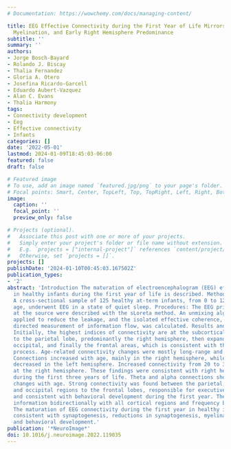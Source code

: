 ```yaml
---
# Documentation: https://wowchemy.com/docs/managing-content/

title: EEG Effective Connectivity during the First Year of Life Mirrors Brain Synaptogenesis,
  Myelination, and Early Right Hemisphere Predominance
subtitle: ''
summary: ''
authors:
- Jorge Bosch-Bayard
- Rolando J. Biscay
- Thalia Fernandez
- Gloria A. Otero
- Josefina Ricardo-Garcell
- Eduardo Aubert-Vazquez
- Alan C. Evans
- Thalia Harmony
tags:
- Connectivity development
- Eeg
- Effective connectivity
- Infants
categories: []
date: '2022-05-01'
lastmod: 2024-01-09T18:45:03-06:00
featured: false
draft: false

# Featured image
# To use, add an image named `featured.jpg/png` to your page's folder.
# Focal points: Smart, Center, TopLeft, Top, TopRight, Left, Right, BottomLeft, Bottom, BottomRight.
image:
  caption: ''
  focal_point: ''
  preview_only: false

# Projects (optional).
#   Associate this post with one or more of your projects.
#   Simply enter your project's folder or file name without extension.
#   E.g. `projects = ["internal-project"]` references `content/project/deep-learning/index.md`.
#   Otherwise, set `projects = []`.
projects: []
publishDate: '2024-01-10T00:45:03.167502Z'
publication_types:
- '2'
abstract: 'Introduction The maturation of electroencephalogram (EEG) effective connectivity
  in healthy infants during the first year of life is described. Methods Participants:
  A cross-sectional sample of 125 healthy at-term infants, from 0 to 12 months of
  age, underwent EEG in a state of quiet sleep. Procedures: The EEG primary currents
  at the source were described with the sLoreta method. An unmixing algorithm was
  applied to reduce the leakage, and the isolated effective coherence, a direct and
  directed measurement of information flow, was calculated. Results and Discussion
  Initially, the highest indices of connectivity are at the subcortical nuclei, continuing
  to the parietal lobe, predominantly the right hemisphere, then expanding to temporal,
  occipital, and finally the frontal areas, which is consistent with the myelination
  process. Age-related connectivity changes were mostly long-range and bilateral.
  Connections increased with age, mainly in the right hemisphere, while they mainly
  decreased in the left hemisphere. Increased connectivity from 20 to 30~Hz, mostly
  at the right hemisphere. These findings were consistent with right hemisphere predominance
  during the first three years of life. Theta and alpha connections showed the greatest
  changes with age. Strong connectivity was found between the parietal, temporal,
  and occipital regions to the frontal lobes, responsible for executive functions
  and consistent with behavioral development during the first year. The thalamus exchanges
  information bidirectionally with all cortical regions and frequency bands. Conclusions
  The maturation of EEG connectivity during the first year in healthy infants is very
  consistent with synaptogenesis, reductions in synaptogenesis, myelination, and functional
  and behavioral development.'
publication: '*NeuroImage*'
doi: 10.1016/j.neuroimage.2022.119035
---
```

